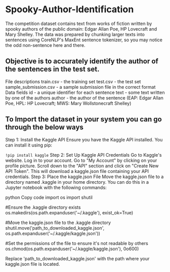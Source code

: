 # Spooky-Author-Identification
The competition dataset contains text from works of fiction written by spooky authors of the public domain: Edgar Allan Poe, HP Lovecraft and Mary Shelley. The data was prepared by chunking larger texts into sentences using CoreNLP's MaxEnt sentence tokenizer, so you may notice the odd non-sentence here and there.

## Objective is to accurately identify the author of the sentences in the test set.

File descriptions
train.csv - the training set
test.csv - the test set
sample_submission.csv - a sample submission file in the correct format
Data fields
id - a unique identifier for each sentence
text - some text written by one of the authors
author - the author of the sentence (EAP: Edgar Allan Poe, HPL: HP Lovecraft; MWS: Mary Wollstonecraft Shelley)


## To Import the dataset in your system you can go through the below ways

Step 1: Install the Kaggle API
Ensure you have the Kaggle API installed. You can install it using pip:


`!pip install kaggle`
Step 2: Set Up Kaggle API Credentials
Go to Kaggle's website.
Log in to your account.
Go to "My Account" by clicking on your profile picture.
Scroll down to the "API" section and click on "Create New API Token". This will download a kaggle.json file containing your API credentials.
Step 3: Place the kaggle.json File
Move the kaggle.json file to a directory named .kaggle in your home directory. You can do this in a Jupyter notebook with the following commands:

python
Copy code
import os
import shutil

#Ensure the .kaggle directory exists
os.makedirs(os.path.expanduser('~/.kaggle'), exist_ok=True)

#Move the kaggle.json file to the .kaggle directory
shutil.move('path_to_downloaded_kaggle.json', os.path.expanduser('~/.kaggle/kaggle.json'))

#Set the permissions of the file to ensure it's not readable by others
os.chmod(os.path.expanduser('~/.kaggle/kaggle.json'), 0o600)

Replace 'path_to_downloaded_kaggle.json' with the path where your kaggle.json file is located.


